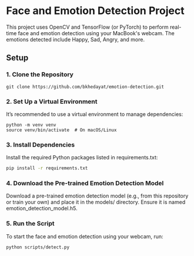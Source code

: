 # Face and Emotion Detection Project

This project uses OpenCV and TensorFlow (or PyTorch) to perform real-time face and emotion detection using your MacBook's webcam. The emotions detected include Happy, Sad, Angry, and more.

## Setup

### 1. Clone the Repository
```
git clone https://github.com/bkhedayat/emotion-detection.git
```

### 2. Set Up a Virtual Environment
It’s recommended to use a virtual environment to manage dependencies:
```
python -m venv venv
source venv/bin/activate  # On macOS/Linux
```

### 3. Install Dependencies
Install the required Python packages listed in requirements.txt:

```bash
pip install -r requirements.txt
```

### 4. Download the Pre-trained Emotion Detection Model
Download a pre-trained emotion detection model (e.g., from this repository or train your own) and place it in the models/ directory. Ensure it is named emotion_detection_model.h5.
### 5. Run the Script
To start the face and emotion detection using your webcam, run:
```
python scripts/detect.py
```